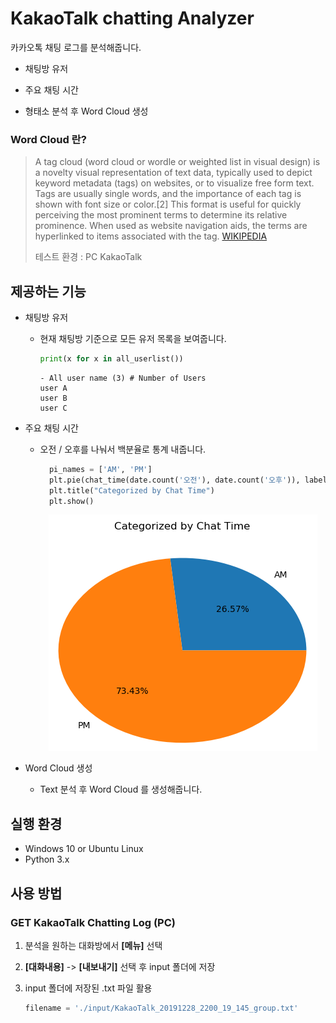 # KakaoTalk chatting Analyzer

카카오톡 채팅 로그를 분석해줍니다.

  - 채팅방 유저
  
  - 주요 채팅 시간
  
  - 형태소 분석 후 Word Cloud 생성

### Word Cloud 란?
> A tag cloud (word cloud or wordle or weighted list in visual design) is a novelty visual representation of text data, typically used to depict keyword metadata (tags) on websites, or to visualize free form text. Tags are usually single words, and the importance of each tag is shown with font size or color.[2] This format is useful for quickly perceiving the most prominent terms to determine its relative prominence. When used as website navigation aids, the terms are hyperlinked to items associated with the tag. [WIKIPEDIA](https://en.wikipedia.org/wiki/Tag_cloud)
>
> 테스트 환경 : PC KakaoTalk

## 제공하는 기능
- 채팅방 유저
  - 현재 채팅방 기준으로 모든 유저 목록을 보여줍니다.
  
    ```python
    print(x for x in all_userlist())
    ```
  
    ```
    - All user name (3) # Number of Users
    user A
    user B
    user C
    ```
  
- 주요 채팅 시간
  - 오전 / 오후를 나눠서 백분율로 통계 내줍니다.
  
    ```python
      pi_names = ['AM', 'PM']
      plt.pie(chat_time(date.count('오전'), date.count('오후')), labels=pi_names, autopct='%1.2f%%')
      plt.title("Categorized by Chat Time")
      plt.show()
    ```
    
    <p align=center>
      <img src="https://github.com/Xenia101/KakaoTalk-chatting-Analyzer/blob/master/img/pie%20graph.PNG?raw=true">
    </p>

- Word Cloud 생성
  - Text 분석 후 Word Cloud 를 생성해줍니다.
  
## 실행 환경
- Windows 10 or Ubuntu Linux
- Python 3.x

## 사용 방법

### GET KakaoTalk Chatting Log (PC)

1. 분석을 원하는 대화방에서 <strong>[메뉴]</strong> 선택

2. <strong>[대화내용]</strong> -> <strong>[내보내기]</strong> 선택 후 input 폴더에 저장

3. input 폴더에 저장된 .txt 파일 활용
    ```python
    filename = './input/KakaoTalk_20191228_2200_19_145_group.txt'
    ```

